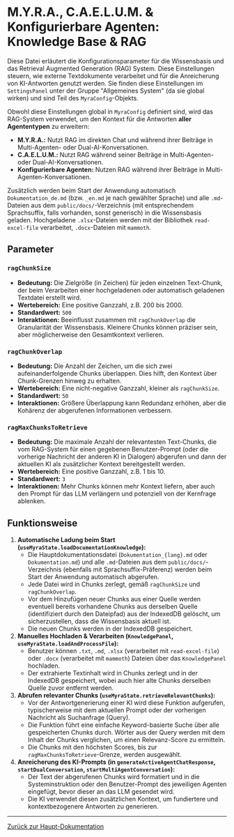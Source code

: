 # M.Y.R.A., C.A.E.L.U.M. & Konfigurierbare Agenten: Knowledge Base & RAG

Diese Datei erläutert die Konfigurationsparameter für die Wissensbasis und das Retrieval Augmented Generation (RAG) System. Diese Einstellungen steuern, wie externe Textdokumente verarbeitet und für die Anreicherung von KI-Antworten genutzt werden. Sie finden diese Einstellungen im `SettingsPanel` unter der Gruppe "Allgemeines System" (da sie global wirken) und sind Teil des `MyraConfig`-Objekts.

Obwohl diese Einstellungen global in `MyraConfig` definiert sind, wird das RAG-System verwendet, um den Kontext für die Antworten **aller Agententypen** zu erweitern:
*   **M.Y.R.A.:** Nutzt RAG im direkten Chat und während ihrer Beiträge in Multi-Agenten- oder Dual-AI-Konversationen.
*   **C.A.E.L.U.M.:** Nutzt RAG während seiner Beiträge in Multi-Agenten- oder Dual-AI-Konversationen.
*   **Konfigurierbare Agenten:** Nutzen RAG während ihrer Beiträge in Multi-Agenten-Konversationen.

Zusätzlich werden beim Start der Anwendung automatisch `Dokumentation_de.md` (bzw. `_en.md` je nach gewählter Sprache) und alle `.md`-Dateien aus dem `public/docs/`-Verzeichnis (mit entsprechendem Sprachsuffix, falls vorhanden, sonst generisch) in die Wissensbasis geladen. Hochgeladene `.xlsx`-Dateien werden mit der Bibliothek `read-excel-file` verarbeitet, `.docx`-Dateien mit `mammoth`.

## Parameter

### `ragChunkSize`

*   **Bedeutung:** Die Zielgröße (in Zeichen) für jeden einzelnen Text-Chunk, der beim Verarbeiten einer hochgeladenen oder automatisch geladenen Textdatei erstellt wird.
*   **Wertebereich:** Eine positive Ganzzahl, z.B. 200 bis 2000.
*   **Standardwert:** `500`
*   **Interaktionen:** Beeinflusst zusammen mit `ragChunkOverlap` die Granularität der Wissensbasis. Kleinere Chunks können präziser sein, aber möglicherweise den Gesamtkontext verlieren.

### `ragChunkOverlap`

*   **Bedeutung:** Die Anzahl der Zeichen, um die sich zwei aufeinanderfolgende Chunks überlappen. Dies hilft, den Kontext über Chunk-Grenzen hinweg zu erhalten.
*   **Wertebereich:** Eine nicht-negative Ganzzahl, kleiner als `ragChunkSize`.
*   **Standardwert:** `50`
*   **Interaktionen:** Größere Überlappung kann Redundanz erhöhen, aber die Kohärenz der abgerufenen Informationen verbessern.

### `ragMaxChunksToRetrieve`

*   **Bedeutung:** Die maximale Anzahl der relevantesten Text-Chunks, die vom RAG-System für einen gegebenen Benutzer-Prompt (oder die vorherige Nachricht der anderen KI in Dialogen) abgerufen und dann der aktuellen KI als zusätzlicher Kontext bereitgestellt werden.
*   **Wertebereich:** Eine positive Ganzzahl, z.B. 1 bis 10.
*   **Standardwert:** `3`
*   **Interaktionen:** Mehr Chunks können mehr Kontext liefern, aber auch den Prompt für das LLM verlängern und potenziell von der Kernfrage ablenken.

## Funktionsweise

1.  **Automatische Ladung beim Start (`useMyraState.loadDocumentationKnowledge`):**
    *   Die Hauptdokumentationsdatei (`Dokumentation_{lang}.md` oder `Dokumentation.md`) und alle `.md`-Dateien aus dem `public/docs/`-Verzeichnis (ebenfalls mit Sprachsuffix-Präferenz) werden beim Start der Anwendung automatisch abgerufen.
    *   Jede Datei wird in Chunks zerlegt, gemäß `ragChunkSize` und `ragChunkOverlap`.
    *   Vor dem Hinzufügen neuer Chunks aus einer Quelle werden eventuell bereits vorhandene Chunks aus derselben Quelle (identifiziert durch den Dateipfad) aus der IndexedDB gelöscht, um sicherzustellen, dass die Wissensbasis aktuell ist.
    *   Die neuen Chunks werden in der IndexedDB gespeichert.
2.  **Manuelles Hochladen & Verarbeiten (`KnowledgePanel`, `useMyraState.loadAndProcessFile`):**
    *   Benutzer können `.txt`, `.md`, `.xlsx` (verarbeitet mit `read-excel-file`) oder `.docx` (verarbeitet mit `mammoth`) Dateien über das `KnowledgePanel` hochladen.
    *   Der extrahierte Textinhalt wird in Chunks zerlegt und in der IndexedDB gespeichert, wobei auch hier alte Chunks derselben Quelle zuvor entfernt werden.
3.  **Abrufen relevanter Chunks (`useMyraState.retrieveRelevantChunks`):**
    *   Vor der Antwortgenerierung einer KI wird diese Funktion aufgerufen, typischerweise mit dem aktuellen Prompt oder der vorherigen Nachricht als Suchanfrage (Query).
    *   Die Funktion führt eine einfache Keyword-basierte Suche über alle gespeicherten Chunks durch. Wörter aus der Query werden mit dem Inhalt der Chunks verglichen, um einen Relevanz-Score zu ermitteln.
    *   Die Chunks mit den höchsten Scores, bis zur `ragMaxChunksToRetrieve`-Grenze, werden ausgewählt.
4.  **Anreicherung des KI-Prompts (in `generateActiveAgentChatResponse`, `startDualConversation`, `startMultiAgentConversation`):**
    *   Der Text der abgerufenen Chunks wird formatiert und in die Systeminstruktion oder den Benutzer-Prompt des jeweiligen Agenten eingefügt, bevor dieser an das LLM gesendet wird.
    *   Die KI verwendet diesen zusätzlichen Kontext, um fundiertere und kontextbezogenere Antworten zu generieren.

---

[Zurück zur Haupt-Dokumentation](../Dokumentation_de.md#6-detaillierte-konfigurationsparameter)
